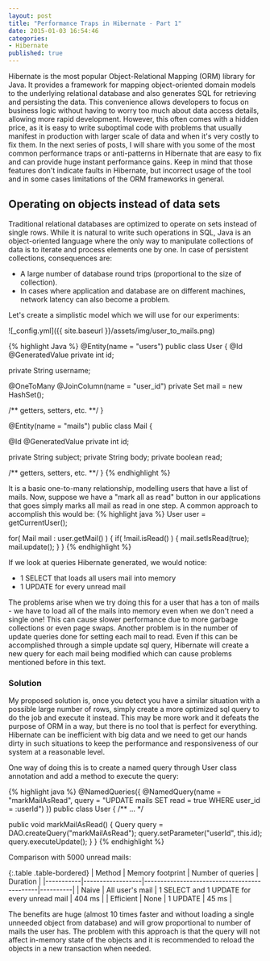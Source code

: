 ```yaml
---
layout: post
title: "Performance Traps in Hibernate - Part 1"
date: 2015-01-03 16:54:46
categories:
- Hibernate
published: true
---
```

Hibernate is the most popular Object-Relational Mapping (ORM) library for Java. 
It provides a framework for mapping object-oriented domain models to the underlying relational database and also generates SQL for retrieving and persisting the data.
This convenience allows developers to focus on business logic without having to worry too much about data access details, allowing more rapid development.
However, this often comes with a hidden price, as it is easy to write suboptimal code with problems that usually manifest in production with larger scale of data and when it's very costly to fix them. 
In the next series of posts, I will share with you some of the most common performance traps or anti-patterns in Hibernate that are easy to fix and can provide huge instant performance gains. 
Keep in mind that those features don't indicate faults in Hibernate, but incorrect usage of the tool and in some cases limitations of the ORM frameworks in general.<!--more-->  

## Operating on objects instead of data sets

Traditional relational databases are optimized to operate on sets instead of single rows. 
While it is natural to write such operations in SQL, Java is an object-oriented language where the only way to manipulate collections of data is to iterate and process elements one by one.
In case of persistent collections, consequences are:    
  
* A large number of database round trips (proportional to the size of collection).    
* In cases where application and database are on different machines, network latency can also become a problem.  

Let's create a simplistic model which we will use for our experiments:

![_config.yml]({{ site.baseurl }}/assets/img/user_to_mails.png)

{% highlight Java %}
@Entity(name = "users")
public class User {
  @Id
  @GeneratedValue
  private int id;
		
  private String username;
		
  @OneToMany
  @JoinColumn(name = "user_id")
  private Set<Mail> mail = new HashSet<Mail>();
		
  /** getters, setters, etc. **/
}

@Entity(name = "mails")
public class Mail {

  @Id
  @GeneratedValue
  private int id;
	
  private String subject;
  private String body;
  private boolean read;
	
  /** getters, setters, etc. **/
}
{% endhighlight %}

It is a basic one-to-many relationship, modelling users that have a list of mails. 
Now, suppose we have a "mark all as read" button in our applications that goes simply marks all mail as read in one step.
A common approach to accomplish this would be:
{% highlight java %}
User user = getCurrentUser();

for( Mail mail : user.getMail() ) {
  if( !mail.isRead() ) {
    mail.setIsRead(true);
    mail.update();
  }
}
{% endhighlight %}

If we look at queries Hibernate generated, we would notice:

* 1 SELECT that loads all users mail into memory
* 1 UPDATE for every unread mail

The problems arise when we try doing this for a user that has a ton of mails - we have to load all of the mails into memory even when we don't need a single one!
This can cause slower performance due to more garbage collections or even page swaps. Another problem is in the number of update queries done for setting each mail to read.
Even if this can be accomplished through a simple update sql query, Hibernate will create a new query for each mail being modified which can cause problems mentioned before in this text.

### Solution

My proposed solution is, once you detect you have a similar situation with a possible large number of rows, simply create a more optimized sql query to do the job and execute it instead.
This may be more work and it defeats the purpose of ORM in a way, but there is no tool that is perfect for everything.
Hibernate can be inefficient with big data and we need to get our hands dirty in such situations to keep the performance and responsiveness of our system at a reasonable level.

One way of doing this is to create a named query through User class annotation and add a method to execute the query:

{% highlight java %}
@NamedQueries({ 
  @NamedQuery(name = "markMailAsRead", 
  query = "UPDATE mails SET read = true WHERE user_id = :userId")
})
public class User {
  /** ... */
	
  public void markMailAsRead() {
    Query query = DAO.createQuery("markMailAsRead");
    query.setParameter("userId", this.id);
    query.executeUpdate();
  }
}
{% endhighlight %}

Comparison with 5000 unread mails:

{:.table .table-bordered}
| Method    | Memory footprint | Number of queries                           | Duration |
|-----------|------------------|---------------------------------------------|----------|
| Naive     | All user's mail  | 1 SELECT and 1 UPDATE for every unread mail | 404 ms   |
| Efficient | None             | 1 UPDATE                                    | 45 ms    |


The benefits are huge (almost 10 times faster and without loading a single unneeded object from database) and will grow proportional to number of mails the user has.
The problem with this approach is that the query will not affect in-memory state of the objects and it is recommended to reload the objects in a new transaction when needed.
